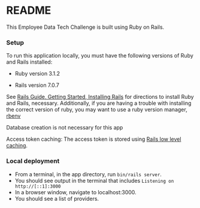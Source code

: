 # README

This Employee Data Tech Challenge is built using Ruby on Rails. 

### Setup
To run this application locally, you must have the following versions of Ruby and Rails installed:

* Ruby version
  3.1.2

* Rails version
  7.0.7

See [Rails Guide, Getting Started, Installing Rails](https://guides.rubyonrails.org/getting_started.html#creating-a-new-rails-project-installing-rails) for directions to install Ruby and Rails, necessary. Additionally, if you are having a trouble with installing the correct version of ruby, you may want to use a ruby version manager, [rbenv](https://github.com/rbenv/rbenv#readme)

Database creation is not necessary for this app

Access token caching:
  The access token is stored using [Rails low level caching](https://guides.rubyonrails.org/caching_with_rails.html#low-level-caching).

### Local deployment
  * From a terminal, in the app directory, run `bin/rails server`.
  * You should see output in the terminal that includes `Listening on http://[::1]:3000`
  * In a browser window, navigate to localhost:3000.
  * You should see a list of providers.

